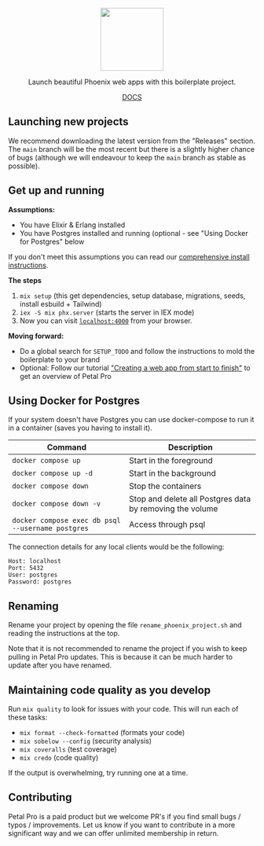 <p align="center">
  <img src="https://res.cloudinary.com/wickedsites/image/upload/v1650064156/petal/panic_jbuqvj.png" height="128">

  <p align="center">
    Launch beautiful Phoenix web apps with this boilerplate project.
  </p>
</p>

<p align="center">
  <a href="https://docs.petal.build">DOCS</a>
</p>

## Launching new projects

We recommend downloading the latest version from the "Releases" section. The `main` branch will be the most recent but there is a slightly higher chance of bugs (although we will endeavour to keep the `main` branch as stable as possible).

## Get up and running

**Assumptions:**
- You have Elixir & Erlang installed
- You have Postgres installed and running (optional - see "Using Docker for Postgres" below

If you don't meet this assumptions you can read our [comprehensive install instructions](https://docs.petal.build/petal-pro-documentation/fundamentals/installation).

**The steps**
1. `mix setup` (this get dependencies, setup database, migrations, seeds, install esbuild + Tailwind)
1. `iex -S mix phx.server` (starts the server in IEX mode)
1. Now you can visit [`localhost:4000`](http://localhost:4000) from your browser.

**Moving forward:**
- Do a global search for `SETUP_TODO` and follow the instructions to mold the boilerplate to your brand
- Optional: Follow our tutorial ["Creating a web app from start to finish"](https://docs.petal.build/petal-pro-documentation/guides/creating-a-web-app-from-start-to-finish) to get an overview of Petal Pro
## Using Docker for Postgres

If your system doesn't have Postgres you can use docker-compose to run it in a container (saves you having to install it).

| Command | Description |
| --- | ----------- |
| `docker compose up` | Start in the foreground |
| `docker compose up -d` | Start in the background |
| `docker compose down` | Stop the containers |
| `docker compose down -v` | Stop and delete all Postgres data by removing the volume |
| `docker compose exec db psql --username postgres` | Access through psql|

The connection details for any local clients would be the following:

```
Host: localhost
Port: 5432
User: postgres
Password: postgres
```

## Renaming

Rename your project by opening the file `rename_phoenix_project.sh` and reading the instructions at the top.

Note that it is not recommended to rename the project if you wish to keep pulling in Petal Pro updates. This is because it can be much harder to update after you have renamed.

## Maintaining code quality as you develop

Run `mix quality` to look for issues with your code. This will run each of these tasks:

* `mix format --check-formatted` (formats your code)
* `mix sobelow --config` (security analysis)
* `mix coveralls` (test coverage)
* `mix credo` (code quality)

If the output is overwhelming, try running one at a time.

## Contributing

Petal Pro is a paid product but we welcome PR's if you find small bugs / typos / improvements. Let us know if you want to contribute in a more significant way and we can offer unlimited membership in return.
